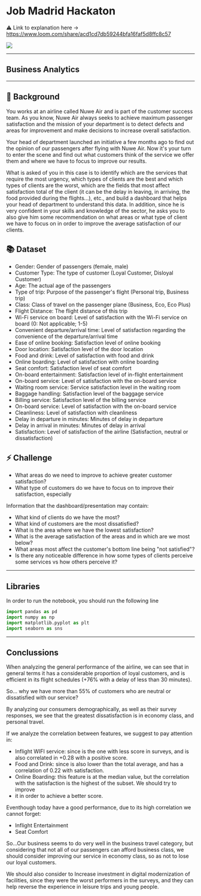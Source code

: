 # Job Madrid Hackaton
⚠ Link to explanation here -> https://www.loom.com/share/acd1cd7db59244bfa16faf5d8ffc8c57

<img src="https://mir-s3-cdn-cf.behance.net/project_modules/max_1200/81f1f131049961.563f0d5d52dde.jpg">

------------------------------
## Business Analytics
-------------------------------------

## 🛫 Background

You works at an airline called Nuwe Air and is part of the customer success team. As you know, Nuwe Air always seeks to achieve maximum passenger satisfaction and the mission of your department is to detect defects and areas for improvement and make decisions to increase overall satisfaction.

Your head of department launched an initiative a few months ago to find out the opinion of our passengers after flying with Nuwe Air. Now it's your turn to enter the scene and find out what customers think of the service we offer them and where we have to focus to improve our results.

What is asked of you in this case is to identify which are the services that require the most urgency, which types of clients are the best and which types of clients are the worst, which are the fields that most affect satisfaction total of the client (it can be the delay in leaving, in arriving, the food provided during the flights...), etc., and build a dashboard that helps your head of department to understand this data. In addition, since he is very confident in your skills and knowledge of the sector, he asks you to also give him some recommendation on what areas or what type of client we have to focus on in order to improve the average satisfaction of our clients.


## 📚 Dataset

* Gender: Gender of passengers (female, male)
* Customer Type: The type of customer (Loyal Customer, Disloyal Customer)
* Age: The actual age of the passengers
* Type of trip: Purpose of the passenger's flight (Personal trip, Business trip)
* Class: Class of travel on the passenger plane (Business, Eco, Eco Plus)
* Flight Distance: The flight distance of this trip
* Wi-Fi service on board: Level of satisfaction with the Wi-Fi service on board (0: Not applicable; 1-5)
* Convenient departure/arrival time: Level of satisfaction regarding the convenience of the departure/arrival time
* Ease of online booking: Satisfaction level of online booking
* Door location: Satisfaction level of the door location
* Food and drink: Level of satisfaction with food and drink
* Online boarding: Level of satisfaction with online boarding
* Seat comfort: Satisfaction level of seat comfort
* On-board entertainment: Satisfaction level of in-flight entertainment
* On-board service: Level of satisfaction with the on-board service
* Waiting room service: Service satisfaction level in the waiting room
* Baggage handling: Satisfaction level of the baggage service
* Billing service: Satisfaction level of the billing service
* On-board service: Level of satisfaction with the on-board service
* Cleanliness: Level of satisfaction with cleanliness
* Delay in departure in minutes: Minutes of delay in departure
* Delay in arrival in minutes: Minutes of delay in arrival
* Satisfaction: Level of satisfaction of the airline (Satisfaction, neutral or dissatisfaction)


## ⚡ Challenge 

* What areas do we need to improve to achieve greater customer satisfaction?
* What type of customers do we have to focus on to improve their satisfaction, especially

Information that the dashboard/presentation may contain:
*  What kind of clients do we have the most?
*  What kind of customers are the most dissatisfied?
*  What is the area where we have the lowest satisfaction?
*  What is the average satisfaction of the areas and in which are we most below?
*  What areas most affect the customer's bottom line being "not satisfied"?
*  Is there any noticeable difference in how some types of clients perceive some services vs how others perceive it?

-----------------------------------

## Libraries
In order to run the notebook, you should run the following line

```python
import pandas as pd
import numpy as np
import matplotlib.pyplot as plt
import seaborn as sns
```
---------------------------------
## Conclussions
When analyzing the general performance of the airline, we can see that in general terms it has a 
considerable proportion of loyal customers, and is efficient in its flight schedules (+76% with a delay of less than 30 minutes).

So... why we have more than 55% of customers who are neutral or dissatisfied with our service? 

By analyzing our consumers demographically, as well as their survey responses, we see that the greatest dissatisfaction is in economy class, and personal travel.

If we analyze the correlation between features, we suggest to pay attention in:
* Inflight WIFI service: since is the one with less score in surveys, and is also correlated in +0.28 with a positive score.
* Food and Drink: since is also lower than the total average, and has a correlation of 0.22 with satisfaction.
* Online Boarding: this feature is at the median value, but the correlation with the satisfaction is the highest of the subset. We should try to improve 
* it in order to achieve a better score.

Eventhough today have a good performance, due to its high correlation we cannot forget:
* Inflight Entertainment
* Seat Comfort

So...Our business seems to do very well in the business travel category, but considering that not all of our passengers can afford business class,
we should consider improving our service in economy class, so as not to lose our loyal customers.

We should also consider to Increase investment in digital modernization of facilities, since they were the worst performers in the surveys, 
and they can help reverse the experience in leisure trips and young people.
